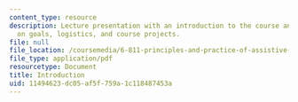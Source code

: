 ```yaml
---
content_type: resource
description: Lecture presentation with an introduction to the course and information
  on goals, logistics, and course projects.
file: null
file_location: /coursemedia/6-811-principles-and-practice-of-assistive-technology-fall-2014/11494623dc05af5f759a1c118487453a_MIT6_811F14_Introduction.pdf
file_type: application/pdf
resourcetype: Document
title: Introduction
uid: 11494623-dc05-af5f-759a-1c118487453a
---
```

